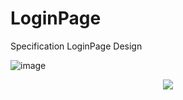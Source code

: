 # LoginPage
<p text-align="center">Specification LoginPage Design</p>

![image](https://user-images.githubusercontent.com/78105136/180771943-d681ac70-ac83-43b2-902e-3cb94d277a35.png)
<p align="center"><img src="https://user-images.githubusercontent.com/78105136/180772046-488adddc-24bf-4513-9a22-41e32ed94fdd.png"></p>
